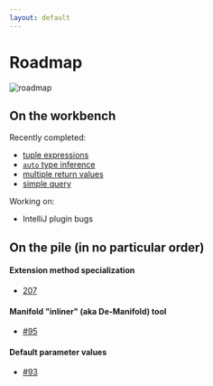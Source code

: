 ```yaml
---
layout: default
---
```


# Roadmap
 
![roadmap](http://manifold.systems/images/roadmap.jpg)
 
## On the workbench

Recently completed: 
* [tuple expressions](https://github.com/manifold-systems/manifold/tree/master/manifold-deps-parent/manifold-tuple)
* [`auto` type inference](https://github.com/manifold-systems/manifold/tree/master/manifold-deps-parent/manifold-ext#type-inference-with-auto)
* [multiple return values](https://github.com/manifold-systems/manifold/tree/master/manifold-deps-parent/manifold-ext#multiple-return-values)
* [simple query](https://github.com/manifold-systems/manifold-simple-query)

Working on:<br>

* IntelliJ plugin bugs


## On the pile (in no particular order)

#### Extension method specialization 
* [207](https://github.com/manifold-systems/manifold/issues/207)

#### Manifold "inliner" (aka De-Manifold) tool
* [#95](https://github.com/manifold-systems/manifold/issues/95)

#### Default parameter values
* [#93](https://github.com/manifold-systems/manifold/issues/93)
